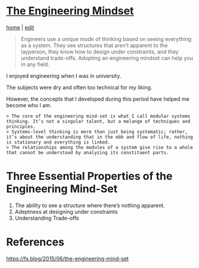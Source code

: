 # [The Engineering Mindset](https://alwinwoo.github.io/pages/engineering.html)
[home](https://alwinwoo.github.io/) | [edit](https://github.com/alwinwoo/alwinwoo.github.io/edit/master/pages/engineering.md)

> Engineers use a unique mode of thinking based on seeing everything as a system. They see structures that aren’t apparent to the layperson, they know how to design under constraints, and they understand trade-offs. Adopting an engineering mindset can help you in any field.

I enjoyed engineering when I was in university.

The subjects were dry and often too technical for my liking.

However, the concepts that I developed during this period have helped me become who I am.

    > The core of the engineering mind-set is what I call modular systems thinking. It’s not a singular talent, but a melange of techniques and principles. 
    > Systems-level thinking is more than just being systematic; rather, it’s about the understanding that in the ebb and flow of life, nothing is stationary and everything is linked. 
    > The relationships among the modules of a system give rise to a whole that cannot be understood by analyzing its constituent parts.

# Three Essential Properties of the Engineering Mind-Set

1. The ability to see a structure where there’s nothing apparent.
2. Adeptness at designing under constraints
3. Understanding Trade-offs

# References

https://fs.blog/2015/06/the-engineering-mind-set

